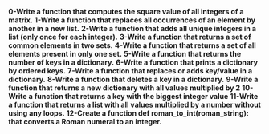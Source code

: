 **0-Write a function that computes the square value of all integers of a matrix.**
**1-Write a function that replaces all occurrences of an element by another in a new list.**
**2-Write a function that adds all unique integers in a list (only once for each integer).**
**3-Write a function that returns a set of common elements in two sets.**
**4-Write a function that returns a set of all elements present in only one set.**
**5-Write a function that returns the number of keys in a dictionary.**
**6-Write a function that prints a dictionary by ordered keys.**
**7-Write a function that replaces or adds key/value in a dictionary.**
**8-Write a function that deletes a key in a dictionary.**
**9-Write a function that returns a new dictionary with all values multiplied by 2**
**10-Write a function that returns a key with the biggest integer value**
**11-Write a function that returns a list with all values multiplied by a number without using any loops.**
**12-Create a function def roman_to_int(roman_string): that converts a Roman numeral to an integer.**
